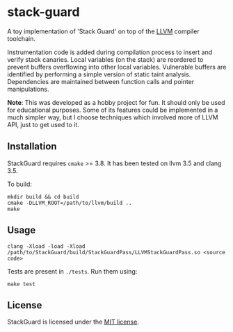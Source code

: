 # stack-guard

A toy implementation of 'Stack Guard' on top of the [LLVM](http://llvm.org/) compiler toolchain. 

Instrumentation code is added during compilation process to insert and verify stack canaries. Local variables (on the stack) are reordered to prevent buffers overflowing into other local variables. Vulnerable buffers are identified by performing a simple version of static taint analysis. Dependencies are maintained between function calls and pointer manipulations.

**Note**: This was developed as a hobby project for fun. It should only be used for educational purposes. Some of its features could be implemented in a much simpler way, but I choose techniques which involved more of LLVM API, just to get used to it.

## Installation

StackGuard requires `cmake` >= 3.8. It has been tested on llvm 3.5 and clang 3.5.

To build:

```
mkdir build && cd build
cmake -DLLVM_ROOT=/path/to/llvm/build ..
make
```

## Usage

```
clang -Xload -load -Xload /path/to/StackGuard/build/StackGuardPass/LLVMStackGuardPass.so <source code>
```

Tests are present in `./tests`. Run them using:

```
make test
```

## License

StackGuard is licensed under the [MIT license](https://dhaval.mit-license.org/2017/license.txt).
